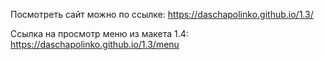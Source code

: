 Посмотреть сайт можно по ссылке: https://daschapolinko.github.io/1.3/


Ссылка на просмотр меню из макета 1.4: https://daschapolinko.github.io/1.3/menu
